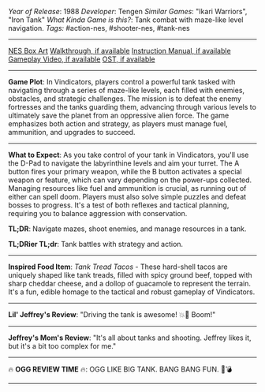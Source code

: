 *Year of Release*: 1988
*Developer*: Tengen
*Similar Games*: "Ikari Warriors", "Iron Tank"
*What Kinda Game is this?*: Tank combat with maze-like level navigation.
*Tags:* #action-nes, #shooter-nes, #tank-nes

---
[NES Box Art](https://www.google.com/search?tbm=isch&q=NES+Box+Art+Vindicators) 
[Walkthrough, if available](https://www.google.com/search?q=Walkthrough+NES+Vindicators)
[Instruction Manual, if available](https://www.google.com/search?q=NES+Instruction+Manual+Vindicators)
[Gameplay Video, if available](https://www.youtube.com/results?search_query=gameplay+NES+Vindicators) 
[OST, if available](https://www.youtube.com/results?search_query=gameplay+NES+Vindicators+OST)

- - -
**Game Plot**: In Vindicators, players control a powerful tank tasked with navigating through a series of maze-like levels, each filled with enemies, obstacles, and strategic challenges. The mission is to defeat the enemy fortresses and the tanks guarding them, advancing through various levels to ultimately save the planet from an oppressive alien force. The game emphasizes both action and strategy, as players must manage fuel, ammunition, and upgrades to succeed.

- - -
**What to Expect**: As you take control of your tank in Vindicators, you'll use the D-Pad to navigate the labyrinthine levels and aim your turret. The A button fires your primary weapon, while the B button activates a special weapon or feature, which can vary depending on the power-ups collected. Managing resources like fuel and ammunition is crucial, as running out of either can spell doom. Players must also solve simple puzzles and defeat bosses to progress. It's a test of both reflexes and tactical planning, requiring you to balance aggression with conservation.

**TL;DR**: Navigate mazes, shoot enemies, and manage resources in a tank.

**TL;DRier TL;dr**: Tank battles with strategy and action.

---
**Inspired Food Item**: *Tank Tread Tacos* - These hard-shell tacos are uniquely shaped like tank treads, filled with spicy ground beef, topped with sharp cheddar cheese, and a dollop of guacamole to represent the terrain. It's a fun, edible homage to the tactical and robust gameplay of Vindicators.

---
**Lil' Jeffrey's Review**: "Driving the tank is awesome! 💥🚜 Boom!"

---
**Jeffrey's Mom's Review**: "It's all about tanks and shooting. Jeffrey likes it, but it's a bit too complex for me."

---
🔥 **OGG REVIEW TIME** 🔥: OGG LIKE BIG TANK. BANG BANG FUN. 🚜💣

---
